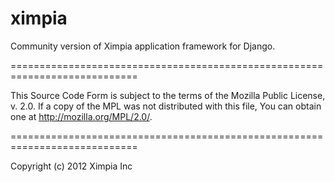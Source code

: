 ximpia
======

Community version of Ximpia application framework for Django.

============================================================================

This Source Code Form is subject to the terms of the Mozilla Public
License, v. 2.0. If a copy of the MPL was not distributed with this
file, You can obtain one at http://mozilla.org/MPL/2.0/.

============================================================================

Copyright (c) 2012 Ximpia Inc
